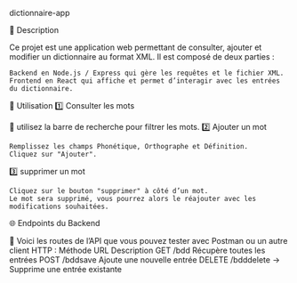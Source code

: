 dictionnaire-app


📌 Description

Ce projet est une application web permettant de consulter, ajouter et modifier un dictionnaire au format XML. Il est composé de deux parties :

    Backend en Node.js / Express qui gère les requêtes et le fichier XML.
    Frontend en React qui affiche et permet d’interagir avec les entrées du dictionnaire.


🔧 Utilisation
1️⃣ Consulter les mots

📌 utilisez la barre de recherche pour filtrer les mots.
2️⃣ Ajouter un mot

    Remplissez les champs Phonétique, Orthographe et Définition.
    Cliquez sur "Ajouter".

3️⃣ supprimer un mot

    Cliquez sur le bouton "supprimer" à côté d’un mot.
    Le mot sera supprimé, vous pourrez alors le réajouter avec les modifications souhaitées.

🌐 Endpoints du Backend

📌 Voici les routes de l’API que vous pouvez tester avec Postman ou un autre client HTTP :
Méthode	URL	Description
GET	/bdd	Récupère toutes les entrées
POST	/bddsave	Ajoute une nouvelle entrée
DELETE /bdddelete → Supprime une entrée existante
